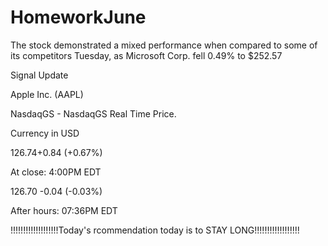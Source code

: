 # HomeworkJune
The stock demonstrated a mixed performance when compared to some of its competitors Tuesday, as Microsoft Corp. fell 0.49% to $252.57


Signal Update

Apple Inc. (AAPL)

NasdaqGS - NasdaqGS Real Time Price. 

Currency in USD

126.74+0.84 (+0.67%)

At close: 4:00PM EDT

126.70 -0.04 (-0.03%)

After hours: 07:36PM EDT



!!!!!!!!!!!!!!!!!!!Today's rcommendation today is to STAY LONG!!!!!!!!!!!!!!!!!!